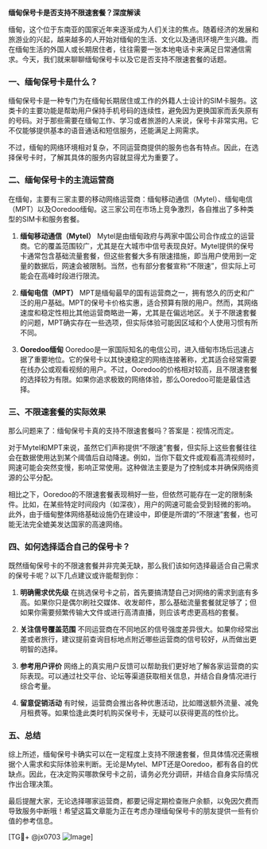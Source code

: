 **缅甸保号卡是否支持不限速套餐？深度解读**

缅甸，这个位于东南亚的国家近年来逐渐成为人们关注的焦点。随着经济的发展和旅游业的兴起，越来越多的人开始对缅甸的生活、文化以及通讯环境产生兴趣。而在缅甸生活的外国人或长期居住者，往往需要一张本地电话卡来满足日常通信需求。今天，我们就来聊聊缅甸保号卡以及它是否支持不限速套餐的话题。

### 一、缅甸保号卡是什么？

缅甸保号卡是一种专门为在缅甸长期居住或工作的外籍人士设计的SIM卡服务。这类卡的主要功能是帮助用户保持手机号码的连续性，避免因为更换国家而丢失原有的号码。对于那些需要在缅甸工作、学习或者旅游的人来说，保号卡非常实用。它不仅能够提供基本的语音通话和短信服务，还能满足上网需求。

不过，缅甸的网络环境相对复杂，不同运营商提供的服务也各有特点。因此，在选择保号卡时，了解其具体的服务内容就显得尤为重要了。

### 二、缅甸保号卡的主流运营商

在缅甸，主要有三家主要的移动网络运营商：缅甸移动通信（Mytel）、缅甸电信（MPT）以及Ooredoo缅甸。这三家公司在市场上竞争激烈，各自推出了多种类型的SIM卡和服务套餐。

1. **缅甸移动通信（Mytel）**
   Mytel是由缅甸政府与两家中国公司合作成立的运营商。它的覆盖范围较广，尤其是在大城市中信号表现良好。Mytel提供的保号卡通常包含基础流量套餐，但这些套餐大多有限速措施，即当用户使用到一定量的数据后，网速会被限制。当然，也有部分套餐宣称“不限速”，但实际上可能会在高峰时段进行限流。

2. **缅甸电信（MPT）**
   MPT是缅甸最早的国有运营商之一，拥有悠久的历史和广泛的用户基础。MPT的保号卡价格实惠，适合预算有限的用户。然而，其网络速度和稳定性相比其他运营商略逊一筹，尤其是在偏远地区。关于不限速套餐的问题，MPT确实存在一些选项，但实际体验可能因区域和个人使用习惯有所不同。

3. **Ooredoo缅甸**
   Ooredoo是一家国际知名的电信公司，进入缅甸市场后迅速占据了重要地位。它的保号卡以其快速稳定的网络连接著称，尤其适合经常需要在线办公或观看视频的用户。不过，Ooredoo的价格相对较高，且不限速套餐的选择较为有限。如果你追求极致的网络体验，那么Ooredoo可能是最佳选择。

### 三、不限速套餐的实际效果

那么问题来了：缅甸保号卡真的支持不限速套餐吗？答案是：视情况而定。

对于Mytel和MPT来说，虽然它们声称提供“不限速”套餐，但实际上这些套餐往往会在数据使用达到某个阈值后自动降速。例如，当你下载文件或观看高清视频时，网速可能会突然变慢，影响正常使用。这种做法主要是为了控制成本并确保网络资源的公平分配。

相比之下，Ooredoo的不限速套餐表现稍好一些，但依然可能存在一定的限制条件。比如，在某些特定时间段内（如深夜），用户的网速可能会受到轻微的影响。此外，由于缅甸整体网络基础设施仍在建设中，即便是所谓的“不限速”套餐，也可能无法完全媲美发达国家的高速网络。

### 四、如何选择适合自己的保号卡？

既然缅甸保号卡的不限速套餐并非完美无缺，那么我们该如何选择最适合自己需求的保号卡呢？以下几点建议或许能帮到你：

1. **明确需求优先级**
   在挑选保号卡之前，首先要搞清楚自己对网络的需求到底有多高。如果你只是偶尔刷社交媒体、收发邮件，那么基础流量套餐就足够了；但如果你需要频繁传输大文件或进行高清直播，则应该考虑更高档的套餐。

2. **关注信号覆盖范围**
   不同运营商在不同地区的信号强度差异很大。如果你经常出差或者旅行，建议提前查询目标地点附近哪些运营商的信号较好，从而做出更明智的选择。

3. **参考用户评价**
   网络上的真实用户反馈可以帮助我们更好地了解各家运营商的实际表现。可以通过社交平台、论坛等渠道获取相关信息，并结合自身情况进行综合考量。

4. **留意促销活动**
   有时候，运营商会推出各种优惠活动，比如赠送额外流量、减免月租费等。如果恰逢此类时机购买保号卡，无疑可以获得更高的性价比。

### 五、总结

综上所述，缅甸保号卡确实可以在一定程度上支持不限速套餐，但具体情况还需根据个人需求和实际体验来判断。无论是Mytel、MPT还是Ooredoo，都有各自的优缺点。因此，在决定购买哪款保号卡之前，请务必充分调研，并结合自身实际情况作出合理决策。

最后提醒大家，无论选择哪家运营商，都要记得定期检查账户余额，以免因欠费而导致服务中断哦！希望这篇文章能为正在考虑办理缅甸保号卡的朋友提供一些有价值的参考信息。

[TG💪+ @jx0703 ![Image](https://github.com/user-attachments/assets/dbca1d08-cadb-493c-b0ec-ad6f7a83f270)]